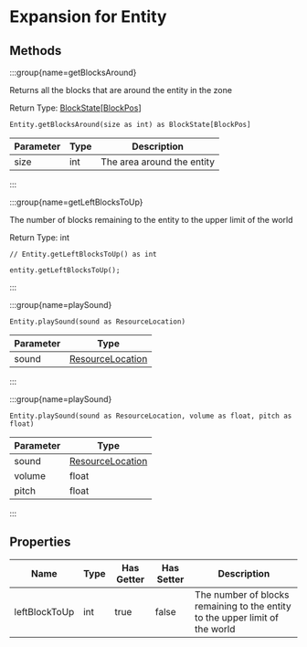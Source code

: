 # Expansion for Entity

## Methods

:::group{name=getBlocksAround}

Returns all the blocks that are around the entity in the zone

Return Type: [BlockState](/vanilla/api/block/BlockState)[[BlockPos](/vanilla/api/util/math/BlockPos)]

```zenscript
Entity.getBlocksAround(size as int) as BlockState[BlockPos]
```

| Parameter | Type |        Description         |
|-----------|------|----------------------------|
| size      | int  | The area around the entity |


:::

:::group{name=getLeftBlocksToUp}

The number of blocks remaining to the entity to the upper limit of the world

Return Type: int

```zenscript
// Entity.getLeftBlocksToUp() as int

entity.getLeftBlocksToUp();
```

:::

:::group{name=playSound}

```zenscript
Entity.playSound(sound as ResourceLocation)
```

| Parameter |                            Type                            |
|-----------|------------------------------------------------------------|
| sound     | [ResourceLocation](/vanilla/api/resource/ResourceLocation) |


:::

:::group{name=playSound}

```zenscript
Entity.playSound(sound as ResourceLocation, volume as float, pitch as float)
```

| Parameter |                            Type                            |
|-----------|------------------------------------------------------------|
| sound     | [ResourceLocation](/vanilla/api/resource/ResourceLocation) |
| volume    | float                                                      |
| pitch     | float                                                      |


:::


## Properties

|     Name      | Type | Has Getter | Has Setter |                                 Description                                  |
|---------------|------|------------|------------|------------------------------------------------------------------------------|
| leftBlockToUp | int  | true       | false      | The number of blocks remaining to the entity to the upper limit of the world |

